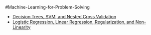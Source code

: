 ﻿ #Machine-Learning-for-Problem-Solving

* [Decision Trees, SVM, and Nested Cross Validation](http://htmlpreview.github.io/?https://github.com/anurag1604/Machine-Learning-for-Problem-Solving/blob/master/HW2_Decision_Trees_SVM.html)
* [Logistic Regression, Linear Regression, Regularization, and Non-Linearity](http://htmlpreview.github.io/?https://github.com/anurag1604/Machine-Learning-for-Problem-Solving/blob/master/HW1_Logistic_Linear_Regression_agandhi1.html)

